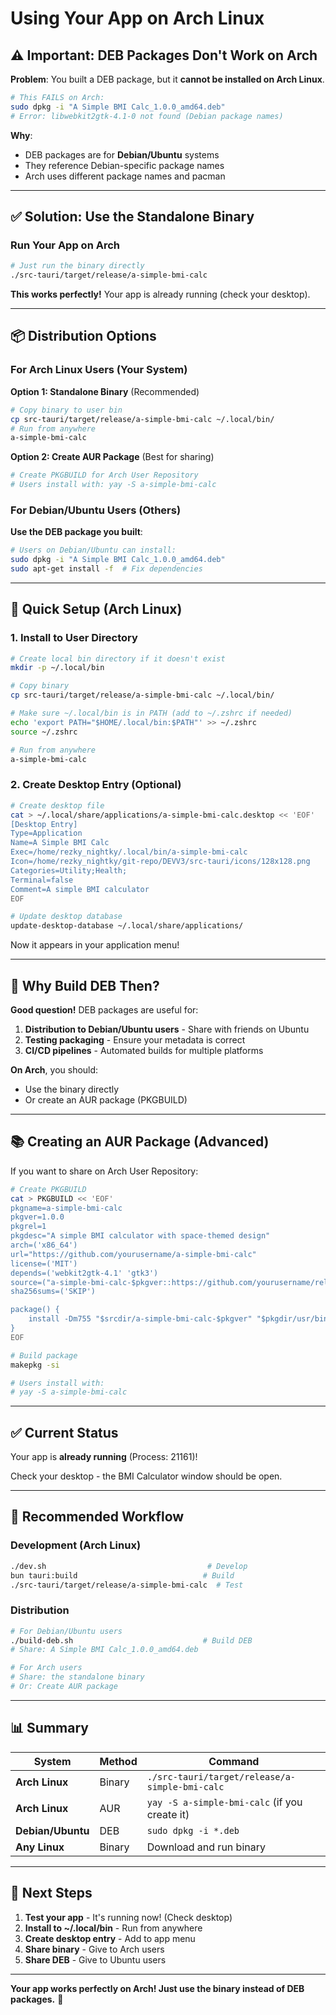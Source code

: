 # Using Your App on Arch Linux

## ⚠️ Important: DEB Packages Don't Work on Arch

**Problem**: You built a DEB package, but it **cannot be installed on Arch Linux**.

```bash
# This FAILS on Arch:
sudo dpkg -i "A Simple BMI Calc_1.0.0_amd64.deb"
# Error: libwebkit2gtk-4.1-0 not found (Debian package names)
```

**Why**: 
- DEB packages are for **Debian/Ubuntu** systems
- They reference Debian-specific package names
- Arch uses different package names and pacman

---

## ✅ Solution: Use the Standalone Binary

### Run Your App on Arch
```bash
# Just run the binary directly
./src-tauri/target/release/a-simple-bmi-calc
```

**This works perfectly!** Your app is already running (check your desktop).

---

## 📦 Distribution Options

### For Arch Linux Users (Your System)
**Option 1: Standalone Binary** (Recommended)
```bash
# Copy binary to user bin
cp src-tauri/target/release/a-simple-bmi-calc ~/.local/bin/
# Run from anywhere
a-simple-bmi-calc
```

**Option 2: Create AUR Package** (Best for sharing)
```bash
# Create PKGBUILD for Arch User Repository
# Users install with: yay -S a-simple-bmi-calc
```

### For Debian/Ubuntu Users (Others)
**Use the DEB package you built**:
```bash
# Users on Debian/Ubuntu can install:
sudo dpkg -i "A Simple BMI Calc_1.0.0_amd64.deb"
sudo apt-get install -f  # Fix dependencies
```

---

## 🎯 Quick Setup (Arch Linux)

### 1. Install to User Directory
```bash
# Create local bin directory if it doesn't exist
mkdir -p ~/.local/bin

# Copy binary
cp src-tauri/target/release/a-simple-bmi-calc ~/.local/bin/

# Make sure ~/.local/bin is in PATH (add to ~/.zshrc if needed)
echo 'export PATH="$HOME/.local/bin:$PATH"' >> ~/.zshrc
source ~/.zshrc

# Run from anywhere
a-simple-bmi-calc
```

### 2. Create Desktop Entry (Optional)
```bash
# Create desktop file
cat > ~/.local/share/applications/a-simple-bmi-calc.desktop << 'EOF'
[Desktop Entry]
Type=Application
Name=A Simple BMI Calc
Exec=/home/rezky_nightky/.local/bin/a-simple-bmi-calc
Icon=/home/rezky_nightky/git-repo/DEVV3/src-tauri/icons/128x128.png
Categories=Utility;Health;
Terminal=false
Comment=A simple BMI calculator
EOF

# Update desktop database
update-desktop-database ~/.local/share/applications/
```

Now it appears in your application menu!

---

## 🔧 Why Build DEB Then?

**Good question!** DEB packages are useful for:

1. **Distribution to Debian/Ubuntu users** - Share with friends on Ubuntu
2. **Testing packaging** - Ensure your metadata is correct
3. **CI/CD pipelines** - Automated builds for multiple platforms

**On Arch**, you should:
- Use the binary directly
- Or create an AUR package (PKGBUILD)

---

## 📚 Creating an AUR Package (Advanced)

If you want to share on Arch User Repository:

```bash
# Create PKGBUILD
cat > PKGBUILD << 'EOF'
pkgname=a-simple-bmi-calc
pkgver=1.0.0
pkgrel=1
pkgdesc="A simple BMI calculator with space-themed design"
arch=('x86_64')
url="https://github.com/yourusername/a-simple-bmi-calc"
license=('MIT')
depends=('webkit2gtk-4.1' 'gtk3')
source=("a-simple-bmi-calc-$pkgver::https://github.com/yourusername/releases/download/v$pkgver/a-simple-bmi-calc")
sha256sums=('SKIP')

package() {
    install -Dm755 "$srcdir/a-simple-bmi-calc-$pkgver" "$pkgdir/usr/bin/a-simple-bmi-calc"
}
EOF

# Build package
makepkg -si

# Users install with:
# yay -S a-simple-bmi-calc
```

---

## ✅ Current Status

Your app is **already running** (Process: 21161)!

Check your desktop - the BMI Calculator window should be open.

---

## 🎯 Recommended Workflow

### Development (Arch Linux)
```bash
./dev.sh                                    # Develop
bun tauri:build                            # Build
./src-tauri/target/release/a-simple-bmi-calc  # Test
```

### Distribution
```bash
# For Debian/Ubuntu users
./build-deb.sh                             # Build DEB
# Share: A Simple BMI Calc_1.0.0_amd64.deb

# For Arch users
# Share: the standalone binary
# Or: Create AUR package
```

---

## 📊 Summary

| System | Method | Command |
|--------|--------|---------|
| **Arch Linux** | Binary | `./src-tauri/target/release/a-simple-bmi-calc` |
| **Arch Linux** | AUR | `yay -S a-simple-bmi-calc` (if you create it) |
| **Debian/Ubuntu** | DEB | `sudo dpkg -i *.deb` |
| **Any Linux** | Binary | Download and run binary |

---

## 🚀 Next Steps

1. **Test your app** - It's running now! (Check desktop)
2. **Install to ~/.local/bin** - Run from anywhere
3. **Create desktop entry** - Add to app menu
4. **Share binary** - Give to Arch users
5. **Share DEB** - Give to Ubuntu users

---

**Your app works perfectly on Arch! Just use the binary instead of DEB packages.** 🎉
